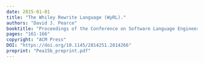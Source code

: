 ```yaml
---
date: 2015-01-01
title: "The Whiley Rewrite Language (WyRL)."
authors: "David J. Pearce"
booktitle: "Proceedings of the Conference on Software Language Engineering (SLE)"
pages: "161-166"
copyright: "ACM Press"
DOI: "https://doi.org/10.1145/2814251.2814266"
preprint: "Pea15b_preprint.pdf"
---
```


